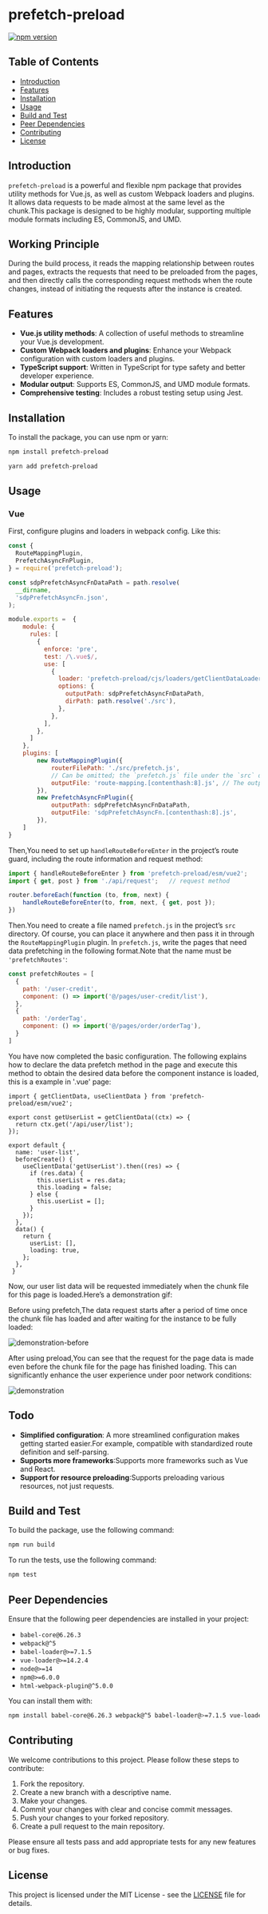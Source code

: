 # prefetch-preload

[![npm version](https://badge.fury.io/js/vue-prefetch.svg)](https://badge.fury.io/js/vue-prefetch)

## Table of Contents

- [Introduction](#introduction)
- [Features](#features)
- [Installation](#installation)
- [Usage](#usage)
- [Build and Test](#build-and-test)
- [Peer Dependencies](#peer-dependencies)
- [Contributing](#contributing)
- [License](#license)

## Introduction

`prefetch-preload` is a powerful and flexible npm package that provides utility methods for Vue.js, as well as custom Webpack loaders and plugins. It allows data requests to be made almost at the same level as the chunk.This package is designed to be highly modular, supporting multiple module formats including ES, CommonJS, and UMD.

## Working Principle

During the build process, it reads the mapping relationship between routes and pages, extracts the requests that need to be preloaded from the pages, and then directly calls the corresponding request methods when the route changes, instead of initiating the requests after the instance is created.

## Features

- **Vue.js utility methods**: A collection of useful methods to streamline your Vue.js development.
- **Custom Webpack loaders and plugins**: Enhance your Webpack configuration with custom loaders and plugins.
- **TypeScript support**: Written in TypeScript for type safety and better developer experience.
- **Modular output**: Supports ES, CommonJS, and UMD module formats.
- **Comprehensive testing**: Includes a robust testing setup using Jest.

## Installation

To install the package, you can use npm or yarn:

```bash
npm install prefetch-preload
```

```bash
yarn add prefetch-preload
```

## Usage

### Vue

First, configure plugins and loaders in webpack config. Like this:

```javascript
const {
  RouteMappingPlugin,
  PrefetchAsyncFnPlugin,
} = require('prefetch-preload');

const sdpPrefetchAsyncFnDataPath = path.resolve(
  __dirname,
  'sdpPrefetchAsyncFn.json',
);

module.exports =  {
    module: {
      rules: [
        {
          enforce: 'pre',
          test: /\.vue$/,
          use: [
            {
              loader: 'prefetch-preload/cjs/loaders/getClientDataLoader.js', 
              options: {
                outputPath: sdpPrefetchAsyncFnDataPath,
                dirPath: path.resolve('./src'),
              },
            },
          ],
        },
      ]
    },
    plugins: [
      	new RouteMappingPlugin({
            routerFilePath: './src/prefetch.js',   
            // Can be omitted; the `prefetch.js` file under the `src` directory is used 			by default.
     		outputFile: 'route-mapping.[contenthash:8].js', // The output map file
    	}),
    	new PrefetchAsyncFnPlugin({
      		outputPath: sdpPrefetchAsyncFnDataPath,
      		outputFile: 'sdpPrefetchAsyncFn.[contenthash:8].js',
    	}),
    ]
}

```

Then,You need to set up `handleRouteBeforeEnter` in the project’s route guard, including the route information and request method:

```typescript
import { handleRouteBeforeEnter } from 'prefetch-preload/esm/vue2';
import { get, post } from './api/request';   // request method

router.beforeEach(function (to, from, next) {
    handleRouteBeforeEnter(to, from, next, { get, post });
})
```

Then.You need to create a file named `prefetch.js` in the project’s `src` directory. Of course, you can place it anywhere and then pass it in through the `RouteMappingPlugin` plugin. In `prefetch.js`, write the pages that need data prefetching in the following format.Note that the  name must be `'prefetchRoutes'`:

```js
const prefetchRoutes = [
  {
    path: '/user-credit',
    component: () => import('@/pages/user-credit/list'),
  },
  {
    path: '/orderTag',
    component: () => import('@/pages/order/orderTag'),
  }
]
```

You have now completed the basic configuration. The following explains how to declare the data prefetch method in the page and execute this method to obtain the desired data before the component instance is loaded, this is a example in '.vue' page:

```
import { getClientData, useClientData } from 'prefetch-preload/esm/vue2';

export const getUserList = getClientData((ctx) => {
  return ctx.get('/api/user/list');
});

export default {
  name: 'user-list',
  beforeCreate() {
    useClientData('getUserList').then((res) => {
      if (res.data) {
        this.userList = res.data;
        this.loading = false;
      } else {
        this.userList = [];
      }
    });
  },
  data() {
    return {
      userList: [],
      loading: true,
    };
  },
 }
```

Now, our user list data will be requested immediately when the chunk file for this page is loaded.Here’s a demonstration gif:

Before using prefetch,The data request starts after a period of time once the chunk file has loaded and after waiting for the instance to be fully loaded:

![demonstration-before](./demonstration/demonstration-before.gif)

After using preload,You can see that the request for the page data is made even before the chunk file for the page has finished loading. This can significantly enhance the user experience under poor network conditions:

![demonstration](./demonstration/demonstration.gif)

## Todo

- **Simplified configuration**: A more streamlined configuration makes getting started easier.For example, compatible with standardized route definition and self-parsing.
- **Supports more frameworks**:Supports more frameworks such as Vue and React.
- **Support for resource preloading**:Supports preloading various resources, not just requests.

## Build and Test

To build the package, use the following command:

```bash
npm run build
```

To run the tests, use the following command:

```bash
npm test
```

## Peer Dependencies

Ensure that the following peer dependencies are installed in your project:

- `babel-core@6.26.3`
- `webpack@^5`
- `babel-loader@>=7.1.5`
- `vue-loader@>=14.2.4`
- `node@>=14`
- `npm@>=6.0.0`
- `html-webpack-plugin@^5.0.0`

You can install them with:

```bash
npm install babel-core@6.26.3 webpack@^5 babel-loader@>=7.1.5 vue-loader@>=14.2.4 html-webpack-plugin@^5.0.0
```

## Contributing

We welcome contributions to this project. Please follow these steps to contribute:

1. Fork the repository.
2. Create a new branch with a descriptive name.
3. Make your changes.
4. Commit your changes with clear and concise commit messages.
5. Push your changes to your forked repository.
6. Create a pull request to the main repository.

Please ensure all tests pass and add appropriate tests for any new features or bug fixes.

## License

This project is licensed under the MIT License - see the [LICENSE](LICENSE) file for details.

```

```
